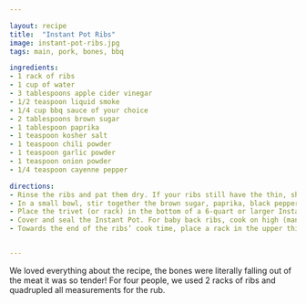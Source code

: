 ```yaml
---

layout: recipe
title:  "Instant Pot Ribs"
image: instant-pot-ribs.jpg
tags: main, pork, bones, bbq

ingredients:
- 1 rack of ribs
- 1 cup of water
- 3 tablespoons apple cider vinegar
- 1/2 teaspoon liquid smoke
- 1/4 cup bbq sauce of your choice
- 2 tablespoons brown sugar
- 1 tablespoon paprika 
- 1 teaspoon kosher salt
- 1 teaspoon chili powder
- 1 teaspoon garlic powder
- 1 teaspoon onion powder
- 1/4 teaspoon cayenne pepper

directions:
- Rinse the ribs and pat them dry. If your ribs still have the thin, shiny membrane on the back, remove it. Flip the ribs over, meat-side down. Wiggle a dull knife (such as a butter knife) between the membrane and the ribs to loosen it. With a paper towel, grip the membrane and pull it away, then discard.
- In a small bowl, stir together the brown sugar, paprika, black pepper, salt, chili powder, garlic powder, onion powder, and cayenne. Rub it all over the ribs, generously coating all of the sides.
- Place the trivet (or rack) in the bottom of a 6-quart or larger Instant Pot. Pour in the water, apple cider vinegar, and liquid smoke. Place the ribs inside the pot, standing them on the trivet on their side and wrapping the rack around the inside of the pot like a circle.
- Cover and seal the Instant Pot. For baby back ribs, cook on high (manual) pressure for 23 minutes (if you are making multiple racks and your ribs are super meaty, increase to 25 minutes). Allow the pressure to release naturally for 5 minutes, then vent to release the remaining pressure. For spare ribs, cook on high for 35 minutes. Allow the pressure to naturally release completely (about 15 minutes). You will know it is released when the pin drops.
- Towards the end of the ribs’ cook time, place a rack in the upper third of your oven and set it to broil. Line a large baking sheet with aluminum foil. Transfer the cooked ribs to the foil, then brush liberally with barbecue sauce. Place under the broiler just until the sauce begins to caramelized, about 2 minutes. Do not walk away to make sure the ribs don’t burn.


---
```


We loved everything about the recipe, the bones were literally falling out of the meat it was so tender! For four people, we used 2 racks of ribs and quadrupled all measurements for the rub.
